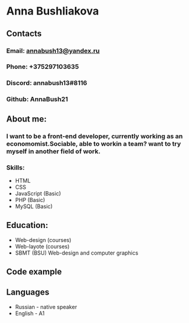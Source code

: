 # Anna Bushliakova
## Contacts
### Email: annabush13@yandex.ru
### Phone: +375297103635
### Discord: annabush13#8116
### Github: AnnaBush21
## About me:
### I want to be a front-end developer, currently working as an economomist.Sociable, able to workin a team? want to try myself in another field of work.
### Skills:
 + HTML
 + CSS
 + JavaScript (Basic)
 + PHP (Basic)
 + MySQL (Basic)
## Education:
+ Web-design (courses)
+ Web-layote (courses)
+ SBMT (BSU) Web-design and computer graphics
## Code example
## Languages
+ Russian - native speaker
+ English - A1
